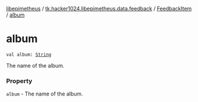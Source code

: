 [libepimetheus](../../index.md) / [tk.hacker1024.libepimetheus.data.feedback](../index.md) / [FeedbackItem](index.md) / [album](./album.md)

# album

`val album: `[`String`](https://kotlinlang.org/api/latest/jvm/stdlib/kotlin/-string/index.html)

The name of the album.

### Property

`album` - The name of the album.